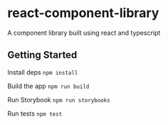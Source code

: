 # react-component-library
A component library built using react and typescript

## Getting Started
Install deps
`npm install`

Build the app
`npm run build`

Run Storybook
`npm run storybooks`

Run tests
`npm test`